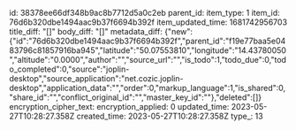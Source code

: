 id: 38378ee66df348b9ac8b7712d5a0c2eb
parent_id: 
item_type: 1
item_id: 76d6b320dbe1494aac9b37f6694b392f
item_updated_time: 1681742956703
title_diff: "[]"
body_diff: "[]"
metadata_diff: {"new":{"id":"76d6b320dbe1494aac9b37f6694b392f","parent_id":"f19e77baa5e0483796c81857916ba945","latitude":"50.07553810","longitude":"14.43780050","altitude":"0.0000","author":"","source_url":"","is_todo":1,"todo_due":0,"todo_completed":0,"source":"joplin-desktop","source_application":"net.cozic.joplin-desktop","application_data":"","order":0,"markup_language":1,"is_shared":0,"share_id":"","conflict_original_id":"","master_key_id":""},"deleted":[]}
encryption_cipher_text: 
encryption_applied: 0
updated_time: 2023-05-27T10:28:27.358Z
created_time: 2023-05-27T10:28:27.358Z
type_: 13